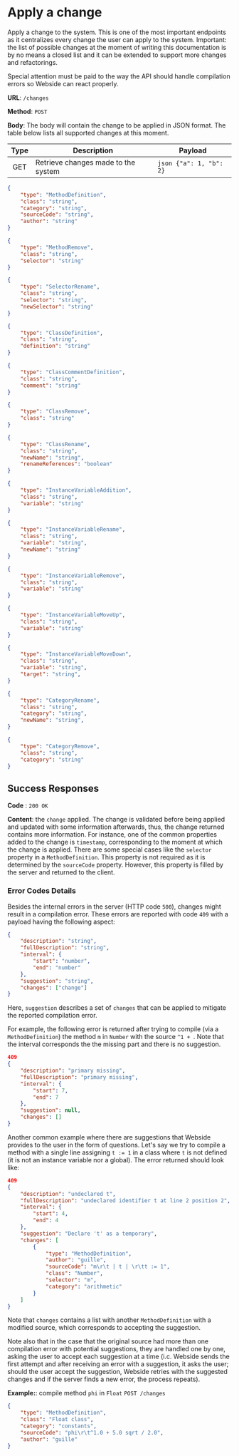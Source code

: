 # Apply a change
Apply a change to the system.
This is one of the most important endpoints as it centralizes every change the user can apply to the system.
Important: the list of possible changes at the moment of writing this documentation is by no means a closed list and it can be extended to support more changes and refactorings.

Special attention must be paid to the way the API should handle compilation errors so Webside can react properly.

**URL**: `/changes`

**Method**: `POST`

**Body**: The body will contain the change to be applied in JSON format. The table below lists all supported changes at this moment.

| Type | Description | Payload |
| :--: | -- | -- |
| GET | Retrieve changes made to the system | ``json {"a": 1, "b": 2}`` |

```json
{
    "type": "MethodDefinition",
    "class": "string",
    "category": "string",
    "sourceCode": "string",
    "author": "string"
}
```

```json
{
    "type": "MethodRemove",
    "class": "string",
    "selector": "string"
}
```

```json
{
    "type": "SelectorRename",
    "class": "string",
    "selector": "string",
    "newSelector": "string"
}
```

```json
{
    "type": "ClassDefinition",
    "class": "string",
    "definition": "string"
}
```

```json
{
    "type": "ClassCommentDefinition",
    "class": "string",
    "comment": "string"
}
```

```json
{
    "type": "ClassRemove",
    "class": "string"
}
```

```json
{
    "type": "ClassRename",
    "class": "string",
    "newName": "string",
    "renameReferences": "boolean"
}
```

```json
{
    "type": "InstanceVariableAddition",
    "class": "string",
    "variable": "string"
}
```

```json
{
    "type": "InstanceVariableRename",
    "class": "string",
    "variable": "string",
    "newName": "string"
}
```

```json
{
    "type": "InstanceVariableRemove",
    "class": "string",
    "variable": "string"
}
```

```json
{
    "type": "InstanceVariableMoveUp",
    "class": "string",
    "variable": "string"
}
```

```json
{
    "type": "InstanceVariableMoveDown",
    "class": "string",
    "variable": "string",
    "target": "string",
}
```

```json
{
    "type": "CategoryRename",
    "class": "string",
    "category": "string",
    "newName": "string",
}
```

```json
{
    "type": "CategoryRemove",
    "class": "string",
    "category": "string"
}
```

## Success Responses

**Code** : `200 OK`

**Content**: the `change` applied.
The change is validated before being applied and updated with some information afterwards, thus, the change returned contains more information. For instance, one of the common properties added to the change is `timestamp`, corresponding to the moment at which the change is applied.
There are some special cases like the `selector` property in a `MethodDefinition`. This property is not required as it is determined by the `sourceCode` property. However, this property is filled by the server and returned to the client.

### Error Codes Details
Besides the internal errors in the server (HTTP code `500`), changes might result in a compilation error. These errors are reported with code `409` with a payload having the following aspect:
```json
{
	"description": "string",
	"fullDescription": "string",
	"interval": {
		"start": "number",
		"end": "number"
	},
	"suggestion": "string",
	"changes": ["change"]
}
```
Here, `suggestion` describes a set of `changes` that can be applied to mitigate the reported compilation error.

For example, the following error is returned after trying to compile (via a `MethodDefinition`) the method `m` in `Number` with the source `^1 + `. Note that the interval corresponds the the missing part and there is no suggestion.

```json
409
{
	"description": "primary missing",
	"fullDescription": "primary missing",
	"interval": {
		"start": 7,
		"end": 7
	},
	"suggestion": null,
	"changes": []
}
```

Another common example where there are suggestions that Webside provides to the user in the form of questions.
Let's say we try to compile a method with a single line assigning `t := 1` in a class where `t` is not defined (it is not an instance variable nor a global).
The error returned should look like: 
```json
409
{
	"description": "undeclared t",
	"fullDescription": "undeclared identifier t at line 2 position 2",
	"interval": {
		"start": 4,
		"end": 4
	},
	"suggestion": "Declare 't' as a temporary",
	"changes": [
		{
			"type": "MethodDefinition",
			"author": "guille",
			"sourceCode": "m\r\t | t | \r\tt := 1",
			"class": "Number",
			"selector": "m",
			"category": "arithmetic"
		}
	]
}
```

Note that `changes` contains a list with another `MethodDefinition` with a modified source, which corresponds to accepting the suggestion.

Note also that in the case that the original source had more than one compilation error with potential suggestions, they are handled one by one, asking the user to accept each suggestion at a time (i.c. Webside sends the first attempt and after receiving an error with a suggestion, it asks the user; should the user accept the suggestion, Webside retries with the suggested changes and if the server finds a new error, the process repeats).

**Example:**: compile method `phi` in `Float`
`POST /changes`

```json
{
    "type": "MethodDefinition",
    "class": "Float class",
    "category": "constants",
    "sourceCode": "phi\r\t^1.0 + 5.0 sqrt / 2.0",
    "author": "guille"
}
```